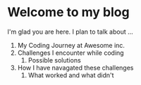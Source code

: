 # Welcome to my blog

I'm glad you are here. I plan to talk about ...
1. My Coding Journey at Awesome inc.
2. Challenges I encounter while coding
   1. Possible solutions
3. How I have navagated these challenges
   1. What worked and what didn't
